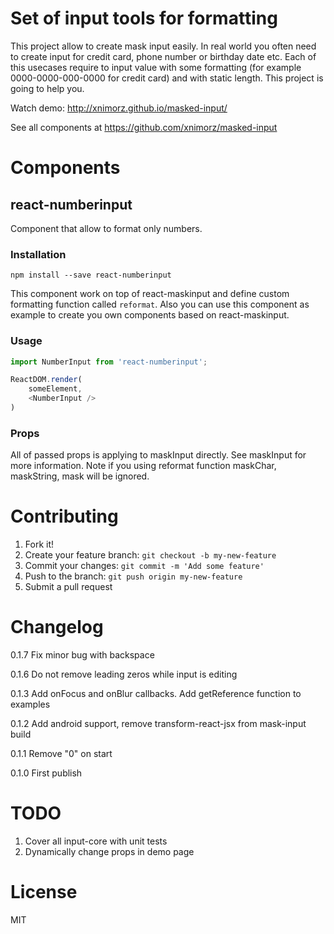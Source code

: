 # Set of input tools for formatting

This project allow to create mask input easily.
In real world you often need to create input for credit card, phone number or birthday date etc. 
Each of this usecases require to input value with some formatting (for example 0000-0000-000-0000 for credit card) and with static length. This project is going to help you.

Watch demo: http://xnimorz.github.io/masked-input/

See all components at https://github.com/xnimorz/masked-input

# Components

## react-numberinput

Component that allow to format only numbers.

### Installation

```
npm install --save react-numberinput
```

This component work on top of react-maskinput and define custom formatting function called `reformat`. Also you can use this component as example to create you own components based on react-maskinput.

### Usage

```javascript
import NumberInput from 'react-numberinput';

ReactDOM.render(
    someElement, 
    <NumberInput />
)
```

### Props

All of passed props is applying to maskInput directly. See maskInput for more information. Note if you using reformat 
function maskChar, maskString, mask will be ignored.

# Contributing

1) Fork it!
2) Create your feature branch: `git checkout -b my-new-feature`
3) Commit your changes: `git commit -m 'Add some feature'`
4) Push to the branch: `git push origin my-new-feature`
5) Submit a pull request 

# Changelog

0.1.7 Fix minor bug with backspace

0.1.6 Do not remove leading zeros while input is editing

0.1.3 Add onFocus and onBlur callbacks. Add getReference function to examples

0.1.2 Add android support, remove transform-react-jsx from mask-input build

0.1.1 Remove "0" on start

0.1.0 First publish

# TODO

1) Cover all input-core with unit tests
2) Dynamically change props in demo page

# License

MIT

